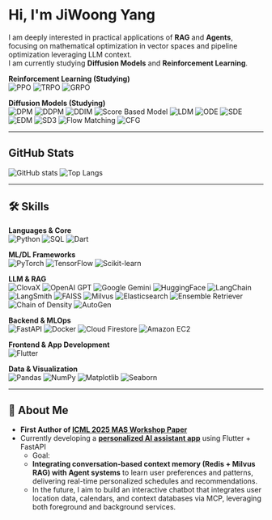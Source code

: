 # Hi, I'm JiWoong Yang  

I am deeply interested in practical applications of **RAG** and **Agents**, focusing on mathematical optimization in vector spaces and pipeline optimization leveraging LLM context.  
I am currently studying **Diffusion Models** and **Reinforcement Learning**. 

**Reinforcement Learning (Studying)**  
![PPO](https://img.shields.io/badge/PPO-1E90FF?style=for-the-badge)
![TRPO](https://img.shields.io/badge/TRPO-00BFFF?style=for-the-badge)
![GRPO](https://img.shields.io/badge/GRPO-4682B4?style=for-the-badge)

**Diffusion Models (Studying)**  
![DPM](https://img.shields.io/badge/DPM-8B0000?style=for-the-badge)
![DDPM](https://img.shields.io/badge/DDPM-B22222?style=for-the-badge)
![DDIM](https://img.shields.io/badge/DDIM-DC143C?style=for-the-badge)
![Score Based Model](https://img.shields.io/badge/Score%20Based%20Model-FF4500?style=for-the-badge)
![LDM](https://img.shields.io/badge/LDM-FF8C00?style=for-the-badge)
![ODE](https://img.shields.io/badge/ODE-FF7F50?style=for-the-badge)
![SDE](https://img.shields.io/badge/SDE-FF6347?style=for-the-badge)
![EDM](https://img.shields.io/badge/EDM-FF1493?style=for-the-badge)
![SD3](https://img.shields.io/badge/SD3-FF69B4?style=for-the-badge)
![Flow Matching](https://img.shields.io/badge/Flow%20Matching-DB7093?style=for-the-badge)
![CFG](https://img.shields.io/badge/CFG-FFB6C1?style=for-the-badge)

---

## GitHub Stats  
![GitHub stats](https://github-readme-stats.vercel.app/api?username=YangJiWoong96&show_icons=true&theme=radical)
![Top Langs](https://github-readme-stats.vercel.app/api/top-langs/?username=YangJiWoong96&layout=compact&theme=radical)

---

## 🛠 Skills  

**Languages & Core**  
![Python](https://img.shields.io/badge/Python-3776AB?style=for-the-badge&logo=python&logoColor=white)
![SQL](https://img.shields.io/badge/SQL-336791?style=for-the-badge&logo=postgresql&logoColor=white)
![Dart](https://img.shields.io/badge/Dart-0175C2?style=for-the-badge&logo=dart&logoColor=white)

**ML/DL Frameworks**  
![PyTorch](https://img.shields.io/badge/PyTorch-EE4C2C?style=for-the-badge&logo=pytorch&logoColor=white)
![TensorFlow](https://img.shields.io/badge/TensorFlow-FF6F00?style=for-the-badge&logo=tensorflow&logoColor=white)
![Scikit-learn](https://img.shields.io/badge/Scikit--learn-F7931E?style=for-the-badge&logo=scikit-learn&logoColor=white)

**LLM & RAG**  
![ClovaX](https://img.shields.io/badge/ClovaX-00A862?style=for-the-badge)
![OpenAI GPT](https://img.shields.io/badge/OpenAI%20GPT-412991?style=for-the-badge&logo=openai&logoColor=white)
![Google Gemini](https://img.shields.io/badge/Google%20Gemini-1A73E8?style=for-the-badge&logo=google&logoColor=white)
![HuggingFace](https://img.shields.io/badge/Transformers-FF9E0F?style=for-the-badge&logo=huggingface&logoColor=white)
![LangChain](https://img.shields.io/badge/LangChain-1D4ED8?style=for-the-badge)
![LangSmith](https://img.shields.io/badge/LangSmith-00C7B7?style=for-the-badge)
![FAISS](https://img.shields.io/badge/FAISS-00599C?style=for-the-badge)
![Milvus](https://img.shields.io/badge/Milvus-0073CF?style=for-the-badge)
![Elasticsearch](https://img.shields.io/badge/Elasticsearch-005571?style=for-the-badge&logo=elasticsearch&logoColor=white)
![Ensemble Retriever](https://img.shields.io/badge/Ensemble%20Retriever-6A0DAD?style=for-the-badge)
![Chain of Density](https://img.shields.io/badge/Chain%20of%20Density-8A2BE2?style=for-the-badge)
![AutoGen](https://img.shields.io/badge/AutoGen-FF5733?style=for-the-badge)

**Backend & MLOps**  
![FastAPI](https://img.shields.io/badge/FastAPI-009688?style=for-the-badge&logo=fastapi&logoColor=white)
![Docker](https://img.shields.io/badge/Docker-2496ED?style=for-the-badge&logo=docker&logoColor=white)
![Cloud Firestore](https://img.shields.io/badge/Cloud%20Firestore-FFCA28?style=for-the-badge&logo=firebase&logoColor=black)
![Amazon EC2](https://img.shields.io/badge/Amazon%20EC2-FF9900?style=for-the-badge&logo=amazon-aws&logoColor=white)

**Frontend & App Development**  
![Flutter](https://img.shields.io/badge/Flutter-02569B?style=for-the-badge&logo=flutter&logoColor=white)

**Data & Visualization**  
![Pandas](https://img.shields.io/badge/Pandas-150458?style=for-the-badge&logo=pandas&logoColor=white)
![NumPy](https://img.shields.io/badge/NumPy-013243?style=for-the-badge&logo=numpy&logoColor=white)
![Matplotlib](https://img.shields.io/badge/Matplotlib-11557C?style=for-the-badge)
![Seaborn](https://img.shields.io/badge/Seaborn-4E4E4E?style=for-the-badge)

---

## 🌱 About Me
- **First Author of [ICML 2025 MAS Workshop Paper](https://www.arxiv.org/pdf/2507.05321)**
- Currently developing a **[personalized AI assistant app](https://github.com/YangJiWoong96/secretary_app)** using Flutter + FastAPI  
  - Goal:
  - **Integrating conversation-based context memory (Redis + Milvus RAG) with Agent systems** to learn user preferences and patterns, delivering real-time personalized schedules and recommendations.
  - In the future, I aim to build an interactive chatbot that integrates user location data, calendars, and context databases via MCP, leveraging both foreground and background services.
